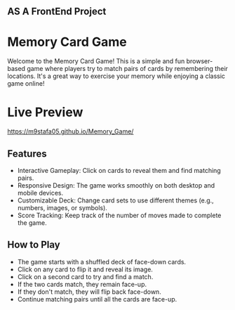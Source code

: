 ## AS A FrontEnd Project

# Memory Card Game
Welcome to the Memory Card Game! This is a simple and fun browser-based game where players try to match pairs of cards by remembering their locations. It's a great way to exercise your memory while enjoying a classic game online!

<h1>Live Preview</h1>

https://m9stafa05.github.io/Memory_Game/

<h2>Features</h2>
<ul>
  <li>Interactive Gameplay: Click on cards to reveal them and find matching pairs.</li>
  <li>Responsive Design: The game works smoothly on both desktop and mobile devices.</li>
  <li>Customizable Deck: Change card sets to use different themes (e.g., numbers, images, or symbols).</li>
  <li>Score Tracking: Keep track of the number of moves made to complete the game.</li>
</ul>

<h2>How to Play</h2>
<ul>
  <li>The game starts with a shuffled deck of face-down cards.</li>
  <li>Click on any card to flip it and reveal its image.</li>
  <li>Click on a second card to try and find a match.</li>
  <li>If the two cards match, they remain face-up.</li>
  <li>If they don't match, they will flip back face-down.</li>
  <li>Continue matching pairs until all the cards are face-up.</li>
</ul>
